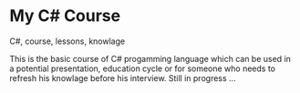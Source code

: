 # My C# Course
C#, course, lessons, knowlage

This is the basic course of C# progamming language which can be used in a potential presentation, education cycle or for someone who needs to refresh his knowlage before his interview. 
Still in progress ...
